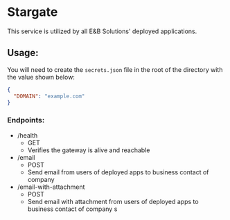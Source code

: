# Stargate

This service is utilized by all E&B Solutions' deployed applications.

## Usage:

You will need to create the `secrets.json` file in the root of the directory with the value shown below:

```json
{
  "DOMAIN": "example.com"
}
```

### Endpoints:

- /health
  - GET
  - Verifies the gateway is alive and reachable
- /email
  - POST
  - Send email from users of deployed apps to business contact of company
- /email-with-attachment
  - POST
  - Send email with attachment from users of deployed apps to business contact of company
    s
